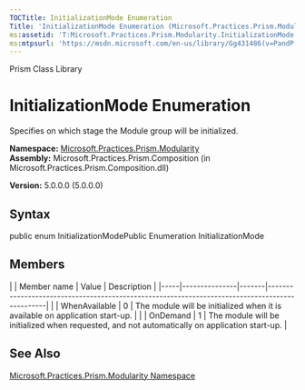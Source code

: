 ```yaml
---
TOCTitle: InitializationMode Enumeration
Title: 'InitializationMode Enumeration (Microsoft.Practices.Prism.Modularity)'
ms:assetid: 'T:Microsoft.Practices.Prism.Modularity.InitializationMode'
ms:mtpsurl: 'https://msdn.microsoft.com/en-us/library/Gg431486(v=PandP.50)'
---
```


Prism Class Library

InitializationMode Enumeration
==============================

Specifies on which stage the Module group will be initialized.

**Namespace:** [Microsoft.Practices.Prism.Modularity](https://msdn.microsoft.com/n:microsoft.practices.prism.modularity)
**Assembly:** Microsoft.Practices.Prism.Composition (in Microsoft.Practices.Prism.Composition.dll)

**Version:** 5.0.0.0 (5.0.0.0)

## Syntax


<span id="syntaxToggle"></span>public enum InitializationModePublic Enumeration InitializationMode

Members
-------

<span id="membersToggle"></span>
|     | Member name   | Value | Description                                                                                   |
|-----|---------------|-------|-----------------------------------------------------------------------------------------------|
|     | WhenAvailable | 0     | The module will be initialized when it is available on application start-up.                  |
|     | OnDemand      | 1     | The module will be initialized when requested, and not automatically on application start-up. |

See Also
--------


[Microsoft.Practices.Prism.Modularity Namespace](https://msdn.microsoft.com/n:microsoft.practices.prism.modularity)
